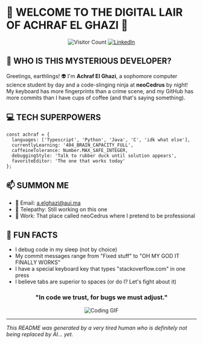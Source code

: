 # 🚀 WELCOME TO THE DIGITAL LAIR OF ACHRAF EL GHAZI 🚀

<div align="center">
  
  ![Visitor Count](https://visitor-badge.laobi.icu/badge?page_id=AchrafELGhazi.AchrafELGhazi)
  [![LinkedIn](https://img.shields.io/badge/LinkedIn-Connect-blue?style=for-the-badge&logo=linkedin)](https://www.linkedin.com/in/achrafelghazi/)
  
</div>

## 🤔 WHO IS THIS MYSTERIOUS DEVELOPER?

Greetings, earthlings! 👽 I'm **Achraf El Ghazi**, a sophomore computer science student by day and a code-slinging ninja at **neoCedrus** by night! My keyboard has more fingerprints than a crime scene, and my GitHub has more commits than I have cups of coffee (and that's saying something).

## 💻 TECH SUPERPOWERS

```
const achraf = {
  languages: ['Typescript', 'Python', 'Java', 'C', 'idk what else'],
  currentlyLearning: '404_BRAIN_CAPACITY_FULL',
  caffeineTolerance: Number.MAX_SAFE_INTEGER,
  debuggingStyle: 'Talk to rubber duck until solution appears',
  favoriteEditor: 'The one that works today'
};
```

## 📫 SUMMON ME

- 📧 Email: a.elghazi@aui.ma
- 🔮 Telepathy: Still working on this one
- 🏢 Work: That place called neoCedrus where I pretend to be professional

## 🦄 FUN FACTS

- I debug code in my sleep (not by choice)
- My commit messages range from "Fixed stuff" to "OH MY GOD IT FINALLY WORKS"
- I have a special keyboard key that types "stackoverflow.com" in one press
- I believe tabs are superior to spaces (or do I? Let's fight about it)

<div align="center">
  
  ### "In code we trust, for bugs we must adjust."
  
  ![Coding GIF](https://media.giphy.com/media/13HgwGsXF0aiGY/giphy.gif)
  
</div>

---

*This README was generated by a very tired human who is definitely not being replaced by AI... yet.*
